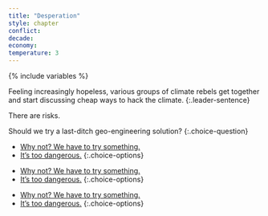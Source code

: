 ```yaml
---
title: "Desperation"
style: chapter
conflict: 
decade: 
economy: 
temperature: 3
---
```


{% include variables %}

Feeling increasingly hopeless, various groups of climate rebels get together and start discussing cheap ways to hack the climate.
{:.leader-sentence}

There are risks.

Should we try a last-ditch geo-engineering solution?
{:.choice-question}

<div data-js-var="js-rand-geoengineering1-low" markdown="1" class="hidden">

- [Why not? We have to try something.](chapter_geo-engineering-fail.html)
- [It’s too dangerous.](chapter_ignored.html)
{:.choice-options}

</div>

<div data-js-var="js-rand-geoengineering1-med" markdown="1" class="hidden">

- [Why not? We have to try something.](chapter_rogue-climate-hackers.html)
- [It’s too dangerous.](chapter_ignored.html)
{:.choice-options}

</div>

<div data-js-var="js-rand-geoengineering1-high" markdown="1" class="hidden">

- [Why not? We have to try something.](chapter_small-scale-wars.html)
- [It’s too dangerous.](chapter_ignored.html)
{:.choice-options}

</div>
